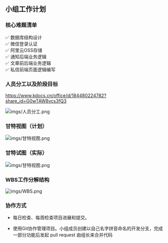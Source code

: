 ## 小组工作计划

### 核心难题清单

✅ 数据库结构设计  
✅ 微信登录认证  
✅ 阿里云OSS存储  
✅ 通知后端业务逻辑  
✅ 文章前后端业务逻辑  
✅ 私信前端页面逻辑编写  

### 人员分工以及阶段目标

https://www.kdocs.cn/office/d/184480224782?share_id=G0wTAW8vcs3fQ3

![imgs/人员分工.png](https://git.kscampus.io:10443/web-pre-2022-team-tasks/13/raw/master/wiki-imgs/WPS20220819222955.png)

### 甘特视图（计划）

![imgs/甘特视图.png](https://git.kscampus.io:10443/web-pre-2022-team-tasks/13/raw/master/wiki-imgs/WPS20220819223131.png)

### 甘特试图（实际）

![imgs/甘特视图.png](https://git.kscampus.io:10443/web-pre-2022-team-tasks/13/raw/master/wiki-imgs/WPS20220819223217.png)

### WBS工作分解结构

![imgs/WBS.png](https://git.kscampus.io:10443/web-pre-2022-team-tasks/13/raw/master/wiki-imgs/WPS20220804170504.png)

### 协作方式

- 每日检查、每周检查项目进展和提交。

- 使用Git协作管理项目。小组成员创建以自己名字拼音命名的开发分支，完成一部分功能后发起 pull request 由组长来合并代码
